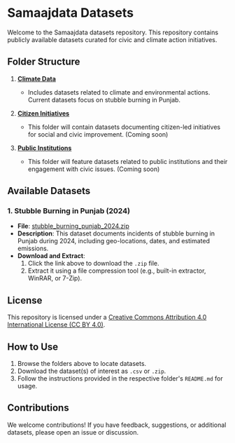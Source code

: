 
# Samaajdata Datasets

Welcome to the Samaajdata datasets repository. This repository contains publicly available datasets curated for civic and climate action initiatives.

## Folder Structure

1. **[Climate Data](climate_data/)**
   - Includes datasets related to climate and environmental actions. Current datasets focus on stubble burning in Punjab.

2. **[Citizen Initiatives](https://github.com/reapbenefit/samaajdata-datasets/tree/main/Citizen%20Initiavies/)**
   - This folder will contain datasets documenting citizen-led initiatives for social and civic improvement. (Coming soon)

3. **[Public Institutions](https://github.com/reapbenefit/samaajdata-datasets/tree/main/Public%20Institutions/)**
   - This folder will feature datasets related to public institutions and their engagement with civic issues. (Coming soon)

## Available Datasets

### 1. Stubble Burning in Punjab (2024)
- **File**: [stubble_burning_punjab_2024.zip](climate_data/stubble_burning_punjab_2024.zip)
- **Description**: This dataset documents incidents of stubble burning in Punjab during 2024, including geo-locations, dates, and estimated emissions.
- **Download and Extract**:
  1. Click the link above to download the `.zip` file.
  2. Extract it using a file compression tool (e.g., built-in extractor, WinRAR, or 7-Zip).

## License

This repository is licensed under a [Creative Commons Attribution 4.0 International License (CC BY 4.0)](LICENSE).

## How to Use

1. Browse the folders above to locate datasets.
2. Download the dataset(s) of interest as `.csv` or `.zip`.
3. Follow the instructions provided in the respective folder's `README.md` for usage.

## Contributions

We welcome contributions! If you have feedback, suggestions, or additional datasets, please open an issue or discussion.

